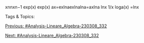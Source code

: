 xnnxn−1
exp(x) exp(x)
ax=exlnaexlnalna=axlna
lnx 1/x
loga(x) =lnx

   Tags & Topics:
   

[Previous: #Analysis-Lineare_Algebra-230308_332](Analysis-Lineare_Algebra-230308_332.md)

[Next: #Analysis-Lineare_Algebra-230308_332](Analysis-Lineare_Algebra-230308_332.md)